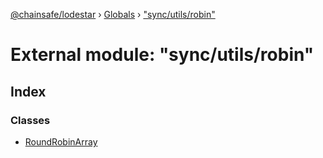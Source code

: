 [@chainsafe/lodestar](../README.md) › [Globals](../globals.md) › ["sync/utils/robin"](_sync_utils_robin_.md)

# External module: "sync/utils/robin"

## Index

### Classes

* [RoundRobinArray](../classes/_sync_utils_robin_.roundrobinarray.md)
